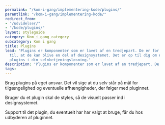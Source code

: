 ```yaml
---
permalink: "/kom-i-gang/implementering-kode/plugins/"
parentlink: "/kom-i-gang/implementering-kode/"
redirect_from:
- "/udvidelser/"
- "/kode/plugins/"
layout: styleguide
category: Kom_i_gang_category
subcategory: Kom i gang
title: Plugins
lead: 'Plugins er komponenter som er lavet af en tredjepart. De er for store og specialiserede
  til, at de kan blive en del af designsystemet. Det er op til dig om du vil bruge
  plugins i din selvbetjeningsløsning.'
description: 'Plugins er komponenter som er lavet af en tredjepart. De er for store og specialiserede til, at de kan blive en del af designsystemet. Det er op til dig om du vil bruge plugins i din selvbetjeningsløsning.'
tags: 
---
```


Brug plugins på eget ansvar. Det vil sige at du selv står på mål for tilgængelighed og 
eventuelle afhængigheder, der følger med pluginnet. 

Bruger du et plugin skal de styles, så de visuelt passer ind i designsystemet.

Support til det plugin, du eventuelt har har valgt at bruge, får du hos udbyderen af pluginnet. 

